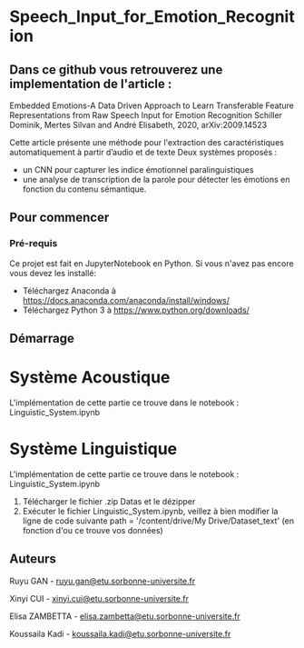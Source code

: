 # Speech_Input_for_Emotion_Recognition
## Dans ce github vous retrouverez une implementation de l'article :
Embedded Emotions-A Data Driven Approach to Learn Transferable Feature Representations from Raw Speech Input for Emotion Recognition
 Schiller Dominik, Mertes Silvan and André Elisabeth, 2020, arXiv:2009.14523


Cette article présente une méthode pour l'extraction des caractéristiques automatiquement à partir d’audio et de texte
Deux systèmes proposés : 
 - un CNN pour capturer les indice émotionnel paralinguistiques 
 - une analyse de transcription de la parole pour détecter les émotions en fonction du contenu sémantique.

## Pour commencer

### Pré-requis

Ce projet est fait en JupyterNotebook en Python. Si vous n'avez pas encore vous devez les installé:

- Téléchargez Anaconda à https://docs.anaconda.com/anaconda/install/windows/
- Téléchargez Python 3 à https://www.python.org/downloads/

## Démarrage
# Système Acoustique
L'implémentation de cette partie ce trouve dans le notebook : Linguistic_System.ipynb 

# Système Linguistique 
L'implémentation de cette partie ce trouve dans le notebook : Linguistic_System.ipynb 

1) Télécharger le fichier .zip Datas et le dézipper
2) Exécuter le fichier Linguistic_System.ipynb, veillez à bien modifier la ligne de code suivante path = '/content/drive/My Drive/Dataset_text' (en fonction d'ou ce trouve vos données)


## Auteurs
Ruyu GAN - ruyu.gan@etu.sorbonne-universite.fr

Xinyi CUI - xinyi.cui@etu.sorbonne-universite.fr

Elisa ZAMBETTA - elisa.zambetta@etu.sorbonne-universite.fr

Koussaila Kadi - koussaila.kadi@etu.sorbonne-universite.fr
